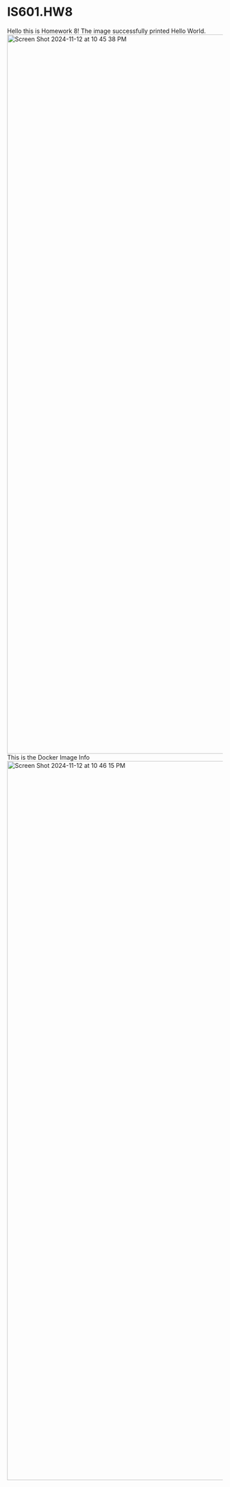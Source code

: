 # IS601.HW8

Hello this is Homework 8!
The image successfully printed Hello World.
<img width="1680" alt="Screen Shot 2024-11-12 at 10 45 38 PM" src="https://github.com/user-attachments/assets/28eac34e-b14d-4c6a-9fd2-4347f35e5074">
This is the Docker Image Info
<img width="1680" alt="Screen Shot 2024-11-12 at 10 46 15 PM" src="https://github.com/user-attachments/assets/a0bb766b-e1b3-4ae2-99b5-b9e29a5a6aea">
